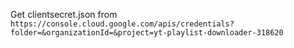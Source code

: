 
Get clientsecret.json from `https://console.cloud.google.com/apis/credentials?folder=&organizationId=&project=yt-playlist-downloader-318620`